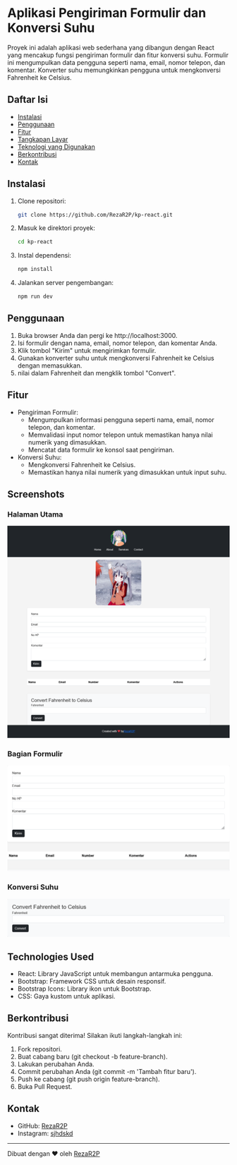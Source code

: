 # Aplikasi Pengiriman Formulir dan Konversi Suhu

Proyek ini adalah aplikasi web sederhana yang dibangun dengan React yang mencakup fungsi pengiriman formulir dan fitur konversi suhu. Formulir ini mengumpulkan data pengguna seperti nama, email, nomor telepon, dan komentar. Konverter suhu memungkinkan pengguna untuk mengkonversi Fahrenheit ke Celsius.

## Daftar Isi

- [Instalasi](#instalasi)
- [Penggunaan](#penggunaan)
- [Fitur](#fitur)
- [Tangkapan Layar](#tangkapan-layar)
- [Teknologi yang Digunakan](#teknologi-yang-digunakan)
- [Berkontribusi](#berkontribusi)
- [Kontak](#kontak)

## Instalasi

1. Clone repositori:

   ```bash
   git clone https://github.com/RezaR2P/kp-react.git
   ```

2. Masuk ke direktori proyek:

   ```bash
   cd kp-react
   ```

3. Instal dependensi:

   ```bash
   npm install
   ```

4. Jalankan server pengembangan:

   ```bash
   npm run dev
   ```

## Penggunaan

1. Buka browser Anda dan pergi ke http://localhost:3000.
2. Isi formulir dengan nama, email, nomor telepon, dan komentar Anda.
3. Klik tombol "Kirim" untuk mengirimkan formulir.
4. Gunakan konverter suhu untuk mengkonversi Fahrenheit ke Celsius dengan memasukkan.
5. nilai dalam Fahrenheit dan mengklik tombol "Convert".

## Fitur

- Pengiriman Formulir:
  - Mengumpulkan informasi pengguna seperti nama, email, nomor telepon, dan komentar.
  - Memvalidasi input nomor telepon untuk memastikan hanya nilai numerik yang dimasukkan.
  - Mencatat data formulir ke konsol saat pengiriman.
- Konversi Suhu:
  - Mengkonversi Fahrenheit ke Celsius.
  - Memastikan hanya nilai numerik yang dimasukkan untuk input suhu.

## Screenshots

### Halaman Utama

![Home Page](./src/assets/img/homepage.png)

### Bagian Formulir

![Formulir](./src/assets/img/formulir.png)

### Konversi Suhu

![Suhu](./src/assets/img/suhu.png)

## Technologies Used

- React: Library JavaScript untuk membangun antarmuka pengguna.
- Bootstrap: Framework CSS untuk desain responsif.
- Bootstrap Icons: Library ikon untuk Bootstrap.
- CSS: Gaya kustom untuk aplikasi.

## Berkontribusi

Kontribusi sangat diterima! Silakan ikuti langkah-langkah ini:

1. Fork repositori.
2. Buat cabang baru (git checkout -b feature-branch).
3. Lakukan perubahan Anda.
4. Commit perubahan Anda (git commit -m 'Tambah fitur baru').
5. Push ke cabang (git push origin feature-branch).
6. Buka Pull Request.

## Kontak

- GitHub: [RezaR2P](https://github.com/RezaR2P)
- Instagram: [sjhdskd](https://www.instagram.com/sjhdskd/)

---

Dibuat dengan ❤️ oleh [RezaR2P](https://github.com/RezaR2P)
